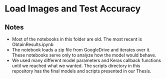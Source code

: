 # Load Images and Test Accuracy

## Notes

- Most of the notebooks in this folder are old. The most recent is ObtainResults.ipynb
- The notebook loads a zip file from GoogleDrive and iterates over it. These notebooks serve only to analyze how the model would behave.
- We used many different model parameters and Keras callback functions until we reached what we wanted. The scripts directory in this repository has the final models and scripts presented in our Thesis.
